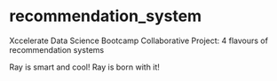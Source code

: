 # recommendation_system
Xccelerate Data Science Bootcamp Collaborative Project: 4 flavours of recommendation systems

Ray is smart and cool! Ray is born with it!